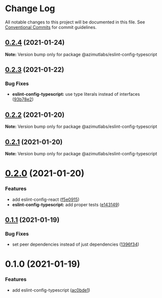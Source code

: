 # Change Log

All notable changes to this project will be documented in this file.
See [Conventional Commits](https://conventionalcommits.org) for commit guidelines.

## [0.2.4](https://github.com/azimutlabs/eslint/compare/@azimutlabs/eslint-config-typescript@0.2.3...@azimutlabs/eslint-config-typescript@0.2.4) (2021-01-24)

**Note:** Version bump only for package @azimutlabs/eslint-config-typescript





## [0.2.3](https://github.com/azimutlabs/eslint/compare/@azimutlabs/eslint-config-typescript@0.2.2...@azimutlabs/eslint-config-typescript@0.2.3) (2021-01-22)


### Bug Fixes

* **eslint-config-typescript:** use type literals instead of interfaces ([93b78e2](https://github.com/azimutlabs/eslint/commit/93b78e2ebd5486386edb0390015e623b7f2f6e0f))





## [0.2.2](https://github.com/azimutlabs/eslint/compare/@azimutlabs/eslint-config-typescript@0.2.1...@azimutlabs/eslint-config-typescript@0.2.2) (2021-01-20)

**Note:** Version bump only for package @azimutlabs/eslint-config-typescript





## [0.2.1](https://github.com/azimutlabs/eslint/compare/@azimutlabs/eslint-config-typescript@0.2.0...@azimutlabs/eslint-config-typescript@0.2.1) (2021-01-20)

**Note:** Version bump only for package @azimutlabs/eslint-config-typescript





# [0.2.0](https://github.com/azimutlabs/eslint/compare/@azimutlabs/eslint-config-typescript@0.1.1...@azimutlabs/eslint-config-typescript@0.2.0) (2021-01-20)


### Features

* add eslint-config-react ([f5e0915](https://github.com/azimutlabs/eslint/commit/f5e0915542c5880c29a2ab9032133be770d9e500))
* **eslint-config-typescript:** add proper tests ([e143149](https://github.com/azimutlabs/eslint/commit/e14314969f9b3279d64bb7079d31388a9564da8e))





## [0.1.1](https://github.com/azimutlabs/eslint/compare/@azimutlabs/eslint-config-typescript@0.1.0...@azimutlabs/eslint-config-typescript@0.1.1) (2021-01-19)


### Bug Fixes

* set peer dependencies instead of just dependencies ([1396f34](https://github.com/azimutlabs/eslint/commit/1396f346ef2014b9d52d62d0e8a97f5a11cd7f71))





# 0.1.0 (2021-01-19)


### Features

* add eslint-config-typescript ([ac0bde1](https://github.com/azimutlabs/eslint/commit/ac0bde1d66167af9444e3b833cb8104b7d328074))
